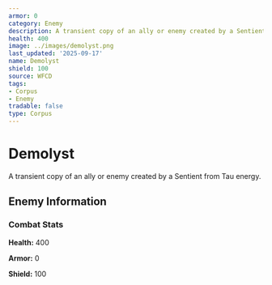 ```yaml
---
armor: 0
category: Enemy
description: A transient copy of an ally or enemy created by a Sentient from Tau energy.
health: 400
image: ../images/demolyst.png
last_updated: '2025-09-17'
name: Demolyst
shield: 100
source: WFCD
tags:
- Corpus
- Enemy
tradable: false
type: Corpus
---
```


# Demolyst

A transient copy of an ally or enemy created by a Sentient from Tau energy.

## Enemy Information

### Combat Stats

**Health:** 400

**Armor:** 0

**Shield:** 100

